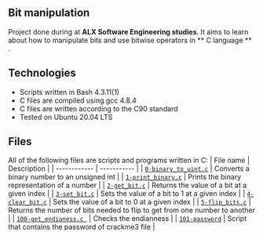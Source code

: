 ## Bit manipulation

Project done during at **ALX Software Engineering studies**. It aims to learn about how to manipulate bits and use bitwise operators in ** C language ** .

## Technologies
* Scripts written in Bash 4.3.11(1)
* C files are compiled using gcc 4.8.4
* C files are written according to the C90 standard
* Tested on Ubuntu 20.04 LTS

## Files
All of the following files are scripts and programs written in C:
| File name | Description |
| ------------ | ----------- |
| [`0-binary_to_uint.c`](https://github.com/Yemiluna/alx-system_engineering-devops/blob/main/0x14-bit_manipulation/0-binary_to_uint.c) | Converts a binary number to an unsigned int |
| [`1-print_binary.c`](https://github.com/Yemiluna/alx-system_engineering-devops/blob/main/0x14-bit_manipulation/1-print_binary.c) | Prints the binary representation of a number |
| [`2-get_bit.c`](https://github.com/Yemiluna/alx-system_engineering-devops/blob/main/0x14-bit_manipulation/2-get_bit.c) | Returns the value of a bit at a given index |
| [`3-set_bit.c`](https://github.com/Yemiluna/alx-system_engineering-devops/blob/main/0x14-bit_manipulation/3-set_bit.c) | Sets the value of a bit to 1 at a given index |
| [`4-clear_bit.c`](https://github.com/Yemiluna/alx-system_engineering-devops/blob/main/0x14-bit_manipulation/4-clear_bit.c) | Sets the value of a bit to 0 at a given index |
| [`5-flip_bits.c`](https://github.com/Yemiluna/alx-system_engineering-devops/blob/main/0x14-bit_manipulation/5-flip_bits.c) | Returns the number of bits needed to flip to get from one number to another |
| [`100-get_endianess.c	`](https://github.com/Yemiluna/alx-system_engineering-devops/blob/main/0x14-bit_manipulation/100-get_endianess.c) | Checks the endianness |
| [`101-password`](https://github.com/Yemiluna/alx-system_engineering-devops/blob/main/0x14-bit_manipulation/101-password) | Script that contains the password of crackme3 file |
